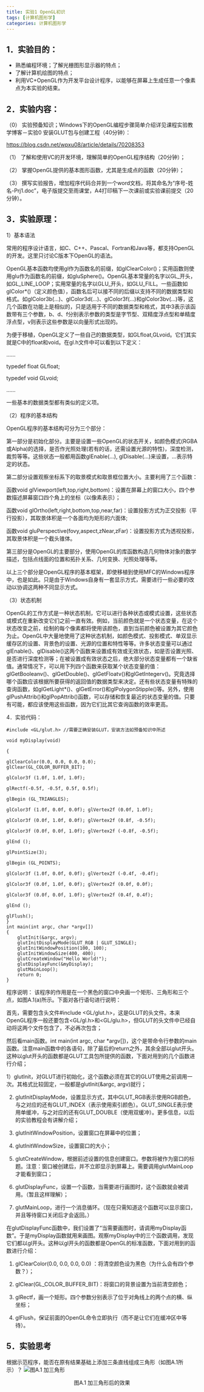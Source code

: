 ```yaml
---
title: 实验1 OpenGL初识
tags: [计算机图形学]
categories: 计算机图形学
---
```

## 1．实验目的：

- 熟悉编程环境；了解光栅图形显示器的特点；
- 了解计算机绘图的特点；
- 利用VC+OpenGL作为开发平台设计程序，以能够在屏幕上生成任意一个像素点为本实验的结束。

## 2．实验内容：

（0） 实验预备知识；Windows下的OpenGL编程步骤简单介绍详见课程实验教学博客－实验0 安装GLUT包与创建工程（40分钟）：

https://blog.csdn.net/wpxu08/article/details/70208353

（1） 了解和使用VC的开发环境，理解简单的OpenGL程序结构（20分钟）；

（2） 掌握OpenGL提供的基本图形函数，尤其是生成点的函数（20分钟）；

（3） 撰写实验报告，增加程序代码合并到一个word文档，将其命名为“序号-姓名-Prj1.doc”，电子版提交至雨课堂，A4打印稿下一次课前或实验课前提交（20分钟）。

## 3．实验原理：

1）基本语法

常用的程序设计语言，如C、C++、Pascal、Fortran和Java等，都支持OpenGL的开发。这里只讨论C版本下OpenGL的语法。

OpenGL基本函数均使用gl作为函数名的前缀，如glClearColor()；实用函数则使用glu作为函数名的前缀，如gluSphere()。OpenGL基本常量的名字以GL_开头，如GL_LINE_LOOP；实用常量的名字以GLU_开头，如GLU_FILL。一些函数如glColor*()（定义颜色值），函数名后可以接不同的后缀以支持不同的数据类型和格式。如glColor3b(...)、glColor3d(...)、glColor3f(...)和glColor3bv(...)等，这几个函数在功能上是相似的，只是适用于不同的数据类型和格式，其中3表示该函数带有三个参数，b、d、f分别表示参数的类型是字节型、双精度浮点型和单精度浮点型，v则表示这些参数是以向量形式出现的。

为便于移植，OpenGL定义了一些自己的数据类型，如GLfloat,GLvoid。它们其实就是C中的float和void。在gl.h文件中可以看到以下定义：

……

typedef float GLfloat;

typedef void GLvoid;

……

一些基本的数据类型都有类似的定义项。

（2）程序的基本结构

OpenGL程序的基本结构可分为三个部分：

第一部分是初始化部分。主要是设置一些OpenGL的状态开关，如颜色模式(RGBA或Alpha)的选择，是否作光照处理(若有的话，还需设置光源的特性)，深度检测，裁剪等等。这些状态一般都用函数glEnable(...), glDisable(…)来设置，…表示特定的状态。

第二部分设置观察坐标系下的取景模式和取景框位置大小。主要利用了三个函数：

函数void glViewport(left,top,right,bottom)：设置在屏幕上的窗口大小，四个参数描述屏幕窗口四个角上的坐标（以像素表示）；

函数void glOrtho(left,right,bottom,top,near,far)：设置投影方式为正交投影（平行投影），其取景体积是一个各面均为矩形的六面体;

函数void gluPerspective(fovy,aspect,zNear,zFar)：设置投影方式为透视投影，其取景体积是一个截头锥体。

第三部分是OpenGL的主要部分，使用OpenGL的库函数构造几何物体对象的数学描述，包括点线面的位置和拓扑关系、几何变换、光照处理等等。

以上三个部分是OpenGL程序的基本框架，即使移植到使用MFC的Windows程序中，也是如此。只是由于Windows自身有一套显示方式，需要进行一些必要的改动以协调这两种不同显示方式。

（3）状态机制

OpenGL的工作方式是一种状态机制，它可以进行各种状态或模式设置，这些状态或模式在重新改变它们之前一直有效。例如，当前颜色就是一个状态变量，在这个状态改变之前，绘制的每个像素都将使用该颜色，直到当前颜色被设置为其它颜色为止。OpenGL中大量地使用了这种状态机制，如颜色模式、投影模式、单双显示缓存区的设置、背景色的设置、光源的位置和特性等等。许多状态变量可以通过glEnable()、glDisable()这两个函数来设置成有效或无效状态，如是否设置光照、是否进行深度检测等；在被设置成有效状态之后，绝大部分状态变量都有一个缺省值。通常情况下，可以用下列四个函数来获取某个状态变量的值：glGetBooleanv()、glGetDouble()、glGetFloatv()和glGetIntegerv()。究竟选择哪个函数应该根据所要获得的返回值的数据类型来决定。还有些状态变量有特殊的查询函数，如glGetLight*()、glGetError()和glPolygonStipple()等。另外，使用glPushAttrib()和glPopAttrib()函数，可以存储和恢复最近的状态变量的值。只要有可能，都应该使用这些函数，因为它们比其它查询函数的效率更高。

4．实验代码：
```
#include <GL/glut.h> //需要正确安装GLUT，安装方法如预备知识中所述

void myDisplay(void)

{

glClearColor(0.0, 0.0, 0.0, 0.0);
glClear(GL_COLOR_BUFFER_BIT);

glColor3f (1.0f, 1.0f, 1.0f);

glRectf(-0.5f, -0.5f, 0.5f, 0.5f);

glBegin (GL_TRIANGLES);

glColor3f (1.0f, 0.0f, 0.0f); glVertex2f (0.0f, 1.0f);

glColor3f (0.0f, 1.0f, 0.0f); glVertex2f (0.8f, -0.5f);

glColor3f (0.0f, 0.0f, 1.0f); glVertex2f (-0.8f, -0.5f);

glEnd ();

glPointSize(3);

glBegin (GL_POINTS);

glColor3f (1.0f, 0.0f, 0.0f); glVertex2f (-0.4f, -0.4f);

glColor3f (0.0f, 1.0f, 0.0f); glVertex2f (0.0f, 0.0f);

glColor3f (0.0f, 0.0f, 1.0f); glVertex2f (0.4f, 0.4f);

glEnd ();

glFlush();
}
int main(int argc, char *argv[])
{
    glutInit(&argc, argv);
    glutInitDisplayMode(GLUT_RGB | GLUT_SINGLE);
    glutInitWindowPosition(100, 100);
    glutInitWindowSize(400, 400);
    glutCreateWindow("Hello World!");
    glutDisplayFunc(&myDisplay);
    glutMainLoop();
    return 0;
}
```

程序说明： 
该程序的作用是在一个黑色的窗口中央画一个矩形、三角形和三个点，如图A.1(a)所示。下面对各行语句进行说明：

首先，需要包含头文件#include <GL/glut.h>，这是GLUT的头文件。本来OpenGL程序一般还要包含<GL/gl.h>和<GL/glu.h>，但GLUT的头文件中已经自动将这两个文件包含了，不必再次包含；

然后看main函数。int main(int argc, char *argv[])，这个是带命令行参数的main函数。注意main函数中的各语句，除了最后的return之外，其余全部以glut开头。这种以glut开头的函数都是GLUT工具包所提供的函数，下面对用到的几个函数进行介绍；

1）glutInit，对GLUT进行初始化，这个函数必须在其它的GLUT使用之前调用一次。其格式比较固定，一般都是glutInit(&argc, argv)就行；

2) glutInitDisplayMode，设置显示方式，其中GLUT_RGB表示使用RGB颜色，与之对应的还有GLUT_INDEX（表示使用索引颜色）。GLUT_SINGLE表示使用单缓冲，与之对应的还有GLUT_DOUBLE（使用双缓冲）。更多信息，以后的实验教程会有讲解介绍；

3) glutInitWindowPosition，设置窗口在屏幕中的位置；

4) glutInitWindowSize，设置窗口的大小；

5) glutCreateWindow，根据前述设置的信息创建窗口。参数将被作为窗口的标题。注意：窗口被创建后，并不立即显示到屏幕上。需要调用glutMainLoop才能看到窗口；

6) glutDisplayFunc，设置一个函数，当需要进行画图时，这个函数就会被调用。（暂且这样理解）；

7) glutMainLoop，进行一个消息循环。（现在只需知道这个函数可以显示窗口，并且等待窗口关闭后才会返回。）

在glutDisplayFunc函数中，我们设置了“当需要画图时，请调用myDisplay函数”。于是myDisplay函数就用来画图。观察myDisplay中的三个函数调用，发现它们都以gl开头。这种以gl开头的函数都是OpenGL的标准函数，下面对用到的函数进行介绍：

1) glClearColor(0.0, 0.0, 0.0, 0.0) ：将清空颜色设为黑色（为什么会有四个参数？）；

2) glClear(GL_COLOR_BUFFER_BIT)：将窗口的背景设置为当前清空颜色；

3) glRectf，画一个矩形。四个参数分别表示了位于对角线上的两个点的横、纵坐标；

4) glFlush，保证前面的OpenGL命令立即执行（而不是让它们在缓冲区中等待）。


## 5．实验思考

根据示范程序，能否在原有结果基础上添加三条直线组成三角形（如图A.1所示）？
![图A.1 加三角形](http://images.cnitblog.com/blog/26309/201406/151113465926805.jpg)

<center>图A.1 加三角形后的效果</center>